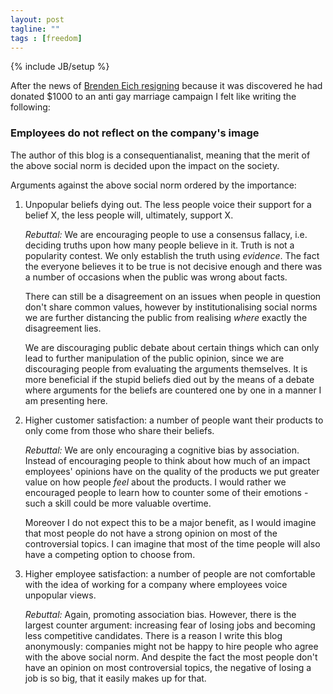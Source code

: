 ```yaml
---
layout: post
tagline: ""
tags : [freedom]
---
```

{% include JB/setup %}

After the news of [Brenden Eich resigning](http://www.zdnet.com/mozilla-ceo-brendan-eich-resigns-amid-controversy-7000028041/) because it was discovered he had donated $1000 to an anti gay marriage campaign I felt like writing the following:

### Employees do not reflect on the company's image

The author of this blog is a consequentianalist, meaning that the merit of the above social norm is decided upon the impact on the society.

Arguments against the above social norm ordered by the importance:

1. Unpopular beliefs dying out. The less people voice their support for a belief X, the less people will, ultimately, support X.

    *Rebuttal:* We are encouraging people to use a consensus fallacy, i.e. deciding truths upon how many people believe in it. Truth is not a popularity contest. We only establish the truth using *evidence*. The fact the everyone believes it to be true is not decisive enough and there was a number of occasions when the public was wrong about facts.

    There can still be a disagreement on an issues when people in question don't share common values, however by institutionalising social norms we are further distancing the public from realising *where* exactly the disagreement lies.

    We are discouraging public debate about certain things which can only lead to further manipulation of the public opinion, since we are discouraging people from evaluating the arguments themselves.
    It is more beneficial if the stupid beliefs died out by the means of a debate where arguments for the beliefs are countered one by one in a manner I am presenting here.
2. Higher customer satisfaction: a number of people want their products to only come from those who share their beliefs.

    *Rebuttal:* We are only encouraging a cognitive bias by association.
    Instead of encouraging people to think about how much of an impact
    employees' opinions have on the quality of the products we put greater
    value on how people *feel* about the products. I would rather we encouraged
    people to learn how to counter some of their emotions - such a skill could
    be more valuable overtime.

    Moreover I do not expect this to be a major benefit, as I would imagine that most
    people do not have a strong opinion on most of the controversial
    topics. I can imagine that most of the time people will also have a
    competing option to choose from.
3. Higher employee satisfaction: a number of people are not comfortable with the idea of working for a company where employees voice unpopular views.

    *Rebuttal:* Again, promoting association bias. However, there is the largest counter argument: increasing fear of losing jobs and becoming less competitive candidates. There is a reason I write this blog anonymously: companies might not be happy to hire people who agree with the above social norm. And despite the fact the most people don't have an opinion on most controversial topics, the negative of losing a job is so big, that it easily makes up for that.

